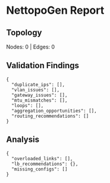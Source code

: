 # NettopoGen Report

## Topology
Nodes: 0 | Edges: 0

## Validation Findings
```
{
  "duplicate_ips": [],
  "vlan_issues": [],
  "gateway_issues": [],
  "mtu_mismatches": [],
  "loops": [],
  "aggregation_opportunities": [],
  "routing_recommendations": []
}
```

## Analysis
```
{
  "overloaded_links": [],
  "lb_recommendations": {},
  "missing_configs": []
}
```